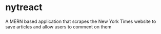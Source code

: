 # nytreact
A MERN based application that scrapes the New York Times website to save articles and allow users to comment on them
